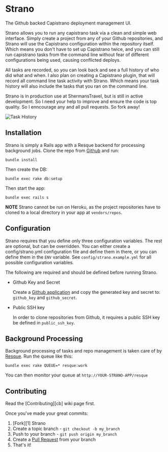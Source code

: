 Strano
======

The Github backed Capistrano deployment management UI.

Strano allows you to run any capistrano task via a clean and simple web interface.
Simply create a project from any of your Github repositories, and Strano will use
the Capistrano configuration within the repository itself. Which means you don't
have to set up Capistrano twice, and you can still run capistrano tasks from the
command line without fear of different configurations being used, causing
conflicted deploys.

All tasks are recorded, so you can look back and see a full history of who did
what and when. I also plan on creating a Capistrano plugin, that will record all
command line task activity with Strano. Which means your task history will also
include the tasks that you ran on the command line.

Strano is in production use at ShermansTravel, but is still in active development.
So I need your help to improve and ensure the code is top quality. So I enncourage
any and all pull requests. So fork away!

![Task History](https://img.skitch.com/20120119-rk61yn6u4gt73s9kic829513py.jpg)

Installation
------------

Strano is simply a Rails app with a Resque backend for processing background jobs.
Clone the repo from [Github](https://github.com/joelmoss/strano) and run:

    bundle install
    
Then create the DB:

    bundle exec rake db:setup
    
Then start the app:

    bundle exec rails s
    
**NOTE** Strano cannot be run on Heroku, as the project repositories have to cloned
to a local directory in your app at `vendors/repos`.
    

Configuration
-------------

Strano requires that you define only three configuration variables. The rest are
optional, but can be overridden. You can either create a config/strano.yml
configuration file and define them in there, or you can define them in the `ENV`
variable. See `config/strano.example.yml` for all possible configuration variables.

The following are required and should be defined before running Strano.

- Github Key and Secret

  Create a [Github application](https://github.com/account/applications) and copy
  the generated key and secret to: `github_key` and `github_secret`.

- Public SSH key
  
  In order to clone repositories from Github, it requires a public SSH key be
  defined in `public_ssh_key`.


Background Processing
---------------------

Background processing of tasks and repo management is taken care of by [Resque](https://github.com/defunkt/resque). Run
the queue like this:

    bundle exec rake QUEUE=* resque:work
  
You can then monitor your queue at `http://YOUR-STRANO-APP/resque`


Contributing
------------

Read the [Contributing][cb] wiki page first. 

Once you've made your great commits:

1. [Fork][1] Strano
2. Create a topic branch - `git checkout -b my_branch`
3. Push to your branch - `git push origin my_branch`
4. Create a [Pull Request](http://help.github.com/pull-requests/) from your branch
5. That's it!
